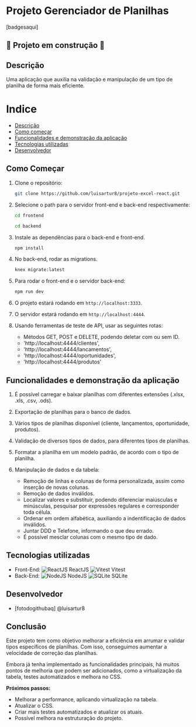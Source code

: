 # Projeto Gerenciador de Planilhas
[badgesaqui]

## 🚧 Projeto em construção 🚧

## Descrição
Uma aplicação que auxilia na validação e manipulação de um tipo de planilha de forma mais eficiente.

# Indice

* [Descrição](#descrição)
* [Como começar](#como-começar)
* [Funcionalidades e demonstração da aplicação](#funcionalidades-e-demonstração-da-aplicação)
* [Tecnologias utilizadas](#tecnologias-utilizadas)
* [Desenvolvedor](#desenvolvedor)

## Como Começar

1. Clone o repositório:
    ```bash
    git clone https://github.com/luisartur8/projeto-excel-react.git

2. Selecione o path para o servidor front-end e back-end respectivamente:
    ``` bash
    cd frontend
    ```
    ``` bash
    cd backend
    ```

3. Instale as dependências para o back-end e front-end.
    ```bash
    npm install
    ```

4. No back-end, rodar as migrations.
    ```bash
    knex migrate:latest
    ```

4. Para rodar o front-end e o servidor back-end:
    ```bash
    npm run dev
    ```

5. O projeto estará rodando em `http://localhost:3333`.
6. O servidor estará rodando em `http://localhost:4444`.

7. Usando ferramentas de teste de API, usar as seguintes rotas:
    - Métodos GET, POST e DELETE, podendo deletar com ou sem ID.
    * 'http://localhost:4444/clientes',
    * 'http://localhost:4444/lancamentos',
    * 'http://localhost:4444/oportunidades',
    * 'http://localhost:4444/produtos'

## Funcionalidades e demonstração da aplicação

1. É possível carregar e baixar planilhas com diferentes extensões (.xlsx, .xls, .csv, .ods).

2. Exportação de planilhas para o banco de dados.

3. Vários tipos de planilhas disponível (cliente, lançamentos, oportunidade, produtos).

4. Validação de diversos tipos de dados, para diferentes tipos de planilhas.

5. Formatar a planilha em um modelo padrão, de acordo com o tipo de planilha.

6. Manipulação de dados e da tabela:
    * Remoção de linhas e colunas de forma personalizada, assim como inserção de novas colunas.
    * Remoção de dados inválidos.
    * Localizar valores e substituir, podendo diferenciar maiúsculas e minúsculas, pesquisar por expressões regulares e corresponder toda célula.
    * Ordenar em ordem alfabética, auxiliando a indentificação de dados inválidos.
    * Juntar DDD e Telefone, informando o que deu errado.
    * É possível mesclar colunas com o mesmo tipo de dado.

## Tecnologias utilizadas
- Front-End:
![ReactJS](https://skillicons.dev/icons?i=react&theme=light) ReactJS
![Vitest](https://skillicons.dev/icons?i=vitest&theme=light) Vitest
- Back-End:
![NodeJS](https://skillicons.dev/icons?i=nodejs&theme=light) NodeJS
![SQLite](https://skillicons.dev/icons?i=sqlite&theme=light) SQLite

## Desenvolvedor
- [fotodogithubaq] @luisartur8

## Conclusão

Este projeto tem como objetivo melhorar a eficiência em arrumar e validar tipos específicos de planilhas. Com isso, conseguimos aumentar a velocidade de correção das planilhas.

Embora já tenha implementado as funcionalidades principais, há muitos pontos de melhoria que podem ser adicionados, como a virtualização da tabela, testes automatizados e melhora no CSS.

**Próximos passos:**
- Melhorar a performance, aplicando virtualização na tabela.
- Atualizar o CSS.
- Criar mais testes automatizados e atualizar os atuais.
- Possível melhora na estruturação do projeto.
